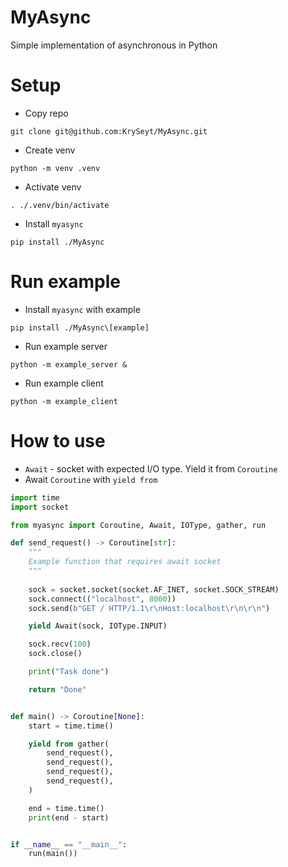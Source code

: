 # MyAsync
Simple implementation of asynchronous in Python

# Setup
- Copy repo
```shell
git clone git@github.com:KrySeyt/MyAsync.git
```

- Create venv
```shell
python -m venv .venv 
```

- Activate venv
```shell
. ./.venv/bin/activate 
```

- Install `myasync`
```shell
pip install ./MyAsync
```

# Run example
- Install `myasync` with example
```shell
pip install ./MyAsync\[example]
```

- Run example server
```shell
python -m example_server &
```

- Run example client
```shell
python -m example_client 
```

# How to use
- `Await` - socket with expected I/O type. Yield it from `Coroutine`
- Await `Coroutine` with `yield from`
```python
import time
import socket

from myasync import Coroutine, Await, IOType, gather, run

def send_request() -> Coroutine[str]:
    """
    Example function that requires await socket
    """
    
    sock = socket.socket(socket.AF_INET, socket.SOCK_STREAM)
    sock.connect(("localhost", 8000))
    sock.send(b"GET / HTTP/1.1\r\nHost:localhost\r\n\r\n")

    yield Await(sock, IOType.INPUT)

    sock.recv(100)
    sock.close()

    print("Task done")

    return "Done"


def main() -> Coroutine[None]:
    start = time.time()

    yield from gather(
        send_request(),
        send_request(),
        send_request(),
        send_request(),
    )

    end = time.time()
    print(end - start)


if __name__ == "__main__":
    run(main())
```
